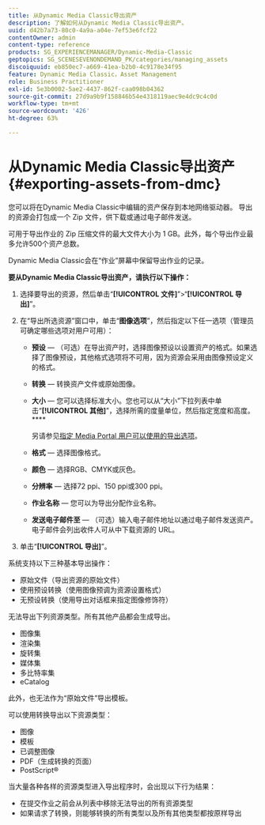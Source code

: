 ```yaml
---
title: 从Dynamic Media Classic导出资产
description: 了解如何从Dynamic Media Classic导出资产。
uuid: d42b7a73-80c0-4a9a-a04e-7ef53e6fcf22
contentOwner: admin
content-type: reference
products: SG_EXPERIENCEMANAGER/Dynamic-Media-Classic
geptopics: SG_SCENESEVENONDEMAND_PK/categories/managing_assets
discoiquuid: eb850ec7-a669-41ea-b2b0-4c9178e34f95
feature: Dynamic Media Classic，Asset Management
role: Business Practitioner
exl-id: 5e3b0002-5ae2-4437-862f-caa098b04362
source-git-commit: 27d9a9b9f158846b54e4318119aec9e4dc9c4c0d
workflow-type: tm+mt
source-wordcount: '426'
ht-degree: 63%

---
```


# 从Dynamic Media Classic导出资产{#exporting-assets-from-dmc}

您可以将在Dynamic Media Classic中编辑的资产保存到本地网络驱动器。 导出的资源会打包成一个 Zip 文件，供下载或通过电子邮件发送。

可用于导出作业的 Zip 压缩文件的最大文件大小为 1 GB。此外，每个导出作业最多允许500个资产总数。

Dynamic Media Classic会在“作业”屏幕中保留导出作业的记录。

**要从Dynamic Media Classic导出资产，请执行以下操作：**

1. 选择要导出的资源，然后单击“**[!UICONTROL 文件]**”>“**[!UICONTROL 导出]**”。
1. 在“导出所选资源”窗口中，单击“**图像选项**”，然后指定以下任一选项（管理员可确定哪些选项对用户可用）：

   * **预设**  — （可选）在导出资产时，选择图像预设以设置资产的格式。如果选择了图像预设，其他格式选项将不可用，因为资源会采用由图像预设定义的格式。

   * **转换**  — 转换资产文件或原始图像。

   * **大小**  — 您可以选择标准大小。您也可以从“大小”下拉列表中单击“**[!UICONTROL 其他]**”，选择所需的度量单位，然后指定宽度和高度。****

      另请参见[指定 Media Portal 用户可以使用的导出选项](specifying-export-options-available-media.md#specifying_export_options_available_to_media_portal_users)。

   * **格式**  — 选择图像格式。

   * **颜色**  — 选择RGB、CMYK或灰色。

   * **分辨率**  — 选择72 ppi、150 ppi或300 ppi。

   * **作业名称**  — 您可以为导出分配作业名称。

   * **发送电子邮件至**  — （可选）输入电子邮件地址以通过电子邮件发送资产。电子邮件会列出收件人可从中下载资源的 URL。

1. 单击“**[!UICONTROL 导出]**”。

系统支持以下三种基本导出操作：

* 原始文件（导出资源的原始文件）
* 使用预设转换（使用图像预调为资源设置格式）
* 无预设转换（使用导出对话框来指定图像修饰符）

无法导出下列资源类型。所有其他产品都会生成导出。

* 图像集
* 渲染集
* 旋转集
* 媒体集
* 多比特率集
* eCatalog

此外，也无法作为“原始文件”导出模板。

可以使用转换导出以下资源类型：

* 图像
* 模板
* 已调整图像
* PDF（生成转换的页面）
* PostScript®

当大量各种各样的资源类型进入导出程序时，会出现以下行为结果：

* 在提交作业之前会从列表中移除无法导出的所有资源类型
* 如果请求了转换，则能够转换的所有类型以及所有其他类型都按原样导出
